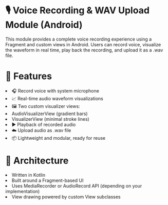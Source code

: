 # 🎙️ Voice Recording & WAV Upload Module (Android)
This module provides a complete voice recording experience using a Fragment and custom views in Android. Users can record voice, visualize the waveform in real time, play back the recording, and upload it as a .wav file.

# 🚀 Features
<li>🎧 Record voice with system microphone

<li>📈 Real-time audio waveform visualizations

<li>🖼️ Two custom visualizer views:

<li>AudioVisualizerView (gradient bars)

<li>VisualizerView (minimal stroke lines)

<li>▶️ Playback of recorded audio

<li>☁️ Upload audio as .wav file

<li>📦 Lightweight and modular, ready for reuse

# 🧱 Architecture
<li>Written in Kotlin

<li>Built around a Fragment-based UI

<li>Uses MediaRecorder or AudioRecord API (depending on your implementation)

<li>View drawing powered by custom View subclasses
 
